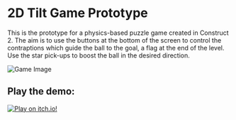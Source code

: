 # 2D Tilt Game Prototype

This is the prototype for a physics-based puzzle game created in Construct 2. The aim is to use the buttons at the bottom of the screen to
control the contraptions which guide the ball to the goal, a flag at the end of the level. Use the star pick-ups to boost the ball in the 
desired direction.

![Game Image](https://i.imgur.com/8ZKcl5u.png)

## Play the demo:
[![Play on itch.io!](https://i.imgur.com/Bo5mUFI.png)](https://manyula.itch.io/tilt-game)


